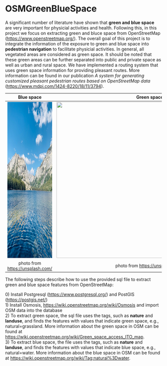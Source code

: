 # OSMGreenBlueSpace
A significant number of literature have shown that **green and blue space** are very important for physicial activities and health. Following this, in this project we focus on extracting green and bluce space from OpenStreetMap (https://www.openstreetmap.org/). The overall goal of this project is to integrate the information of the exposure to green and blue space into  **pedestrian navigation** to facilitate physicial activities. In general, all vegetated areas are considered as green space. It should be noted that these green areas can be further separated into public and private space as well as urban and rural space. We have implemented a routing system that uses green space information for providing pleasant routes. More information can be found in our publication *A system for generating customized pleasant pedestrian routes based on OpenStreetMap data* (https://www.mdpi.com/1424-8220/18/11/3794).


Blue space             |  Green space
:-------------------------:|:-------------------------:
<img width="600" height="500"  src="https://github.com/wzy19840102/OSMGreenBlueSpace/blob/main/fig/blue.jpg" /> |  <img width="600" height="500"   src="https://github.com/wzy19840102/OSMGreenBlueSpace/blob/main/fig/green.jpg" />
photo from https://unsplash.com/ |  photo from https://unsplash.com/ 


The following steps describe how to use the provided sql file to extract green and blue space features from OpenStreetMap: 

0\) Install Postgresql (https://www.postgresql.org/) and PostGIS (https://postgis.net/)<br/>
1\) Install Osmosis, https://wiki.openstreetmap.org/wiki/Osmosis and import OSM data into the database<br/>
2\) To extract green space,  the sql file uses the tags, such as **nature** and **landuse**,  and finds the features with values that indicate green space, e.g., natural=grassland. More information about the green space in OSM can be found at https://wiki.openstreetmap.org/wiki/Green_space_access_ITO_map. <br/>
3\) To extract blue space, the file uses the tags, such as **nature** and **landuse**,  and finds the features with values that indicate blue space, e.g., natural=water. More information about the blue space in OSM can be found at https://wiki.openstreetmap.org/wiki/Tag:natural%3Dwater. <br/>

